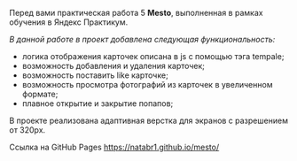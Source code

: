 Перед вами практическая работа 5 **Mesto**, выполненная в рамках обучения в Яндекс Практикум.

*В данной работе в проект добавлена следующая функциональность:*

* логика отображения карточек описана в js с помощью тэга tempale;
* возможность добавления и удаления карточек;
* возможность поставить like карточке;
* возможность просмотра фотографий из карточек в увеличенном формате;
* плавное открытие и закрытие попапов;

В проекте реализована адаптивная верстка для экранов с разрешением от 320px.

Ссылка на GitHub Pages https://natabr1.github.io/mesto/
